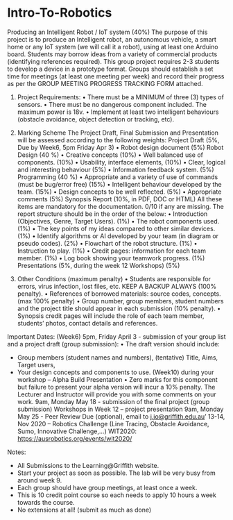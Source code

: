 # Intro-To-Robotics

Producing an Intelligent Robot / IoT system (40%)
The purpose of this project is to produce an Intelligent robot, an autonomous vehicle, a smart home or any IoT system (we will call it a robot), using at least one Arduino board. Students may borrow ideas from a variety of commercial products (identifying references required). This group project requires 2-3 students to develop a device in a prototype format. Groups should establish a set time for meetings (at least one meeting per week) and record their progress as per the GROUP MEETING PROGRESS TRACKING FORM attached.
1.	Project Requirements: 
•	There must be a MINIMUM of three (3) types of sensors. 
•	There must be no dangerous component included. The maximum power is 18v.
•	Implement at least two intelligent behaviours (obstacle avoidance, object detection or tracking, etc).

2.	Marking Scheme
The Project Draft, Final Submission and Presentation will be assessed according to the following weights: 
Project Draft (5%, Due by Week6, 5pm Friday Apr 3)
•	Robot design document	(5%)
Robot Design (40 %) 
•	Creative concepts	(10%)
•	Well balanced use of components.	(10%)
•	Usability, interface elements, 	(10%)
•	Clear, logical and interesting behaviour	(5%)
•	Information feedback system.	(5%)
Programming (40 %)
•	Appropriate and a variety of use of commands (must be bug/error free)	(15%)
•	Intelligent behaviour developed by the team.	(15%)
•	Design concepts to be well reflected.	(5%)
•	Appropriate comments	(5%)
Synopsis Report (10%, in PDF, DOC or HTML)
All these items are mandatory for the documentation. 0/10 if any are missing.
The report structure should be in the order of the below:
•	Introduction (Objectives, Genre, Target Users). 	(1%)
•	The robot components used.	(1%)
•	The key points of my ideas compared to other similar devices. 	(1%)
•	Identify algorithms or AI developed by your team (in diagram or pseudo codes).	(2%)
•	Flowchart of the robot structure.	(1%)
•	Instruction to play.	(1%)
•	Credit pages: information for each team member.	(1%)
•	Log book showing your teamwork progress.	(1%)
Presentations (5%, during the week 12 Workshops)	(5%)
 

3.	Other Conditions (maximum penalty)
•	Students are responsible for errors, virus infection, lost files, etc. KEEP A BACKUP ALWAYS (100% penalty).
•	References of borrowed materials: source codes, concepts. 	(max 100% penalty)
•	Group number, group members, student numbers and the project title should appear in each submission (10% penalty).
•	Synopsis credit pages will include the role of each team member, students’ photos, contact details and references. 

Important Dates:
(Week6) 5pm, Friday April 3 - submission of your group list and a project draft (group submission):
•	The draft version should include:
-	Group members (student names and numbers), (tentative) Title, Aims, Target users,
-	Your design concepts and components to use.
(Week10) during your workshop – Alpha Build Presentation
•	Zero marks for this component but failure to present your alpha version will incur a 10% penalty. The Lecturer and Instructor will provide you with some comments on your work.
9am, Monday May 18 - submission of the final project (group submission)
Workshops in Week 12 – project presentation
9am, Monday May 25 - Peer Review Due (optional), email to j.jo@griffith.edu.au’
13-14, Nov 2020 – Robotics Challenge (Line Tracing, Obstacle Avoidance, Sumo, Innovative Challenge,…)
WIT2020: https://ausrobotics.org/events/wit2020/

Notes:
-	All Submissions to the Learning@Griffith website.
-	Start your project as soon as possible. The lab will be very busy from around week 9.
-	Each group should have group meetings, at least once a week.
-	This is 10 credit point course so each needs to apply 10 hours a week towards the course.
-	 No extensions at all!  (submit as much as done) 

